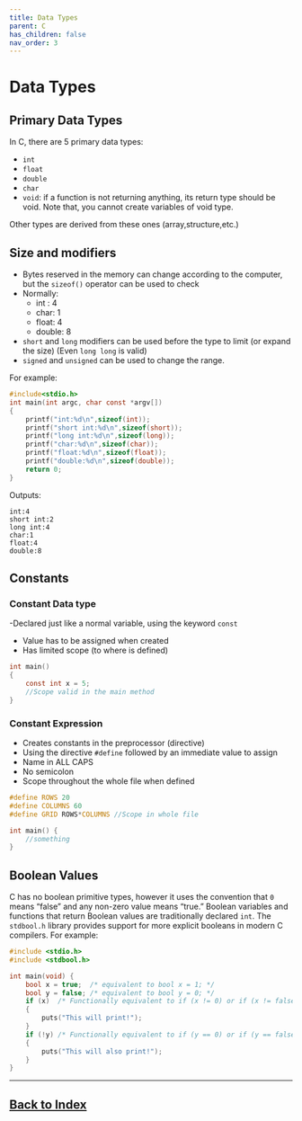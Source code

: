 ```yaml
---
title: Data Types
parent: C
has_children: false
nav_order: 3
---
```


# Data Types

## Primary Data Types

In C, there are 5 primary data types:
- `int`
- `float`
- `double`
- `char`
- `void`: if a function is not returning anything, its return type should be void. Note that, you cannot create variables of void type.

Other types are derived from these ones (array,structure,etc.)

## Size and modifiers

- Bytes reserved in the memory can change according to the computer, but the `sizeof()` operator can be used to check
- Normally:
    - int : 4
    - char: 1
    - float: 4
    - double: 8
- `short` and `long` modifiers can be used before the type to limit (or expand the size) (Even `long long` is valid)
- `signed` and `unsigned` can be used to change the range. 

For example:
```c
#include<stdio.h>
int main(int argc, char const *argv[])
{
    printf("int:%d\n",sizeof(int));
    printf("short int:%d\n",sizeof(short));
    printf("long int:%d\n",sizeof(long));
    printf("char:%d\n",sizeof(char));
    printf("float:%d\n",sizeof(float));
    printf("double:%d\n",sizeof(double));
    return 0;
}
```
Outputs:
```
int:4
short int:2
long int:4
char:1
float:4
double:8
```

## Constants

### Constant Data type

-Declared just like a normal variable, using the keyword `const`
- Value has to be assigned when created
- Has limited scope (to where is defined)

```c
int main()
{
    const int x = 5;
    //Scope valid in the main method
}
```

### Constant Expression

- Creates constants in the preprocessor (directive)
- Using the directive `#define` followed by an immediate value to assign
- Name in ALL CAPS
- No semicolon
- Scope throughout the whole file when defined

```c
#define ROWS 20
#define COLUMNS 60
#define GRID ROWS*COLUMNS //Scope in whole file

int main() {
    //something
}
```

## Boolean Values

C has no boolean primitive types, however it uses the convention that `0` means “false” and any non-zero value means “true.” 
Boolean variables and functions that return Boolean values are traditionally declared `int`.
The `stdbool.h` library provides support for more explicit booleans in modern C compilers.
For example:

```c
#include <stdio.h>
#include <stdbool.h>

int main(void) {
    bool x = true;  /* equivalent to bool x = 1; */
    bool y = false; /* equivalent to bool y = 0; */
    if (x)  /* Functionally equivalent to if (x != 0) or if (x != false) */
    {
        puts("This will print!");
    }
    if (!y) /* Functionally equivalent to if (y == 0) or if (y == false) */
    {
        puts("This will also print!");
    }
}
```

------------------------------
## [Back to Index](../Aa_Index.md)